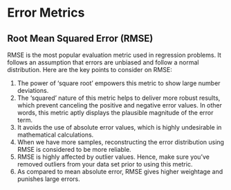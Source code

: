 # Error Metrics

## Root Mean Squared Error (RMSE)

RMSE is the most popular evaluation metric used in regression problems. It follows an assumption that errors are unbiased and follow a normal distribution. Here are the key points to consider on RMSE:

<ol>


<li>The power of ‘square root’ empowers this metric to show large number deviations.</li>
<li>The ‘squared’ nature of this metric helps to deliver more robust results, which prevent canceling the positive and negative error values. In other words, this metric aptly displays the plausible magnitude of the error term.</li>
<li>It avoids the use of absolute error values, which is highly undesirable in mathematical calculations.</li>
<li>When we have more samples, reconstructing the error distribution using RMSE is considered to be more reliable.</li>
<li>RMSE is highly affected by outlier values. Hence, make sure you’ve removed outliers from your data set prior to using this metric.</li>
<li>As compared to mean absolute error, RMSE gives higher weightage and punishes large errors.</li>


  
</ol>

